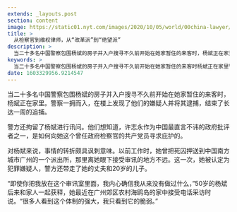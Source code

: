 ```yaml
--- 
extends: _layouts.post 
section: content 
image: https://static01.nyt.com/images/2020/10/05/world/00china-lawyer/00china-lawyer-articleLarge.jpg 
title: > 
  从检察官到维权律师，从“改革派”到“绝望派” 
description: > 
  当二十多名中国警察包围杨斌的房子并入户搜寻不久前开始在她家暂住的来客时，杨斌正在家里。警察一拥而入，在楼上发现了他们的嫌疑人并将其逮捕，结束了长达一周的追捕。警方还拘留了杨斌进行讯问。他们想知道，许志永作为中国最直言不讳的政府批评者之一，是如何向她这个曾任政府检察官的共产党员寻求庇护的。对杨斌来说，事情的转折颇具讽刺意味。以前工作时，她曾把死囚押送到中国南方城市广州的一个派出所，那里离她眼下接受审讯的地方不远。这一次，她被认定为犯罪嫌疑人，警方还带走了她的丈夫和20岁的儿子。“即使你把我放在这个审讯室里面，我内心确信我从来没有做过什么，”50岁的杨斌后来和家人一起获释，她最近在广州郊区农村海鸥岛的家中接受电话采访时说。“很多人看到这个体制的强大，我只看到它的脆弱。” 
keywords: > 
  当二十多名中国警察包围杨斌的房子并入户搜寻不久前开始在她家暂住的来客时杨斌正在家里警察一拥而入在楼上发现了他们的嫌疑人并将其逮捕结束了长达一周的追捕警方还拘留了杨斌进行讯问他们想知道许志永作为中国最直言不讳的政府批评者之一是如何向她这个曾任政府检察官的共产党员寻求庇护的对杨斌来说事情的转折颇具讽刺意味以前工作时她曾把死囚押送到中国南方城市广州的一个派出所那里离她眼下接受审讯的地方不远这一次她被认定为犯罪嫌疑人警方还带走了她的丈夫和20岁的儿子即使你把我放在这个审讯室里面我内心确信我从来没有做过什么50岁的杨斌后来和家人一起获释她最近在广州郊区农村海鸥岛的家中接受电话采访时说很多人看到这个体制的强大我只看到它的脆弱, 从检察官到维权律师从改革派到绝望派 
date: 1603329956.9214547 
--- 
```

<div><p class="article-paragraph">&#24403;&#20108;&#21313;&#22810;&#21517;&#20013;&#22269;&#35686;&#23519;&#21253;&#22260;&#26472;&#25996;&#30340;&#25151;&#23376;&#24182;&#20837;&#25143;&#25628;&#23547;&#19981;&#20037;&#21069;&#24320;&#22987;&#22312;&#22905;&#23478;&#26242;&#20303;&#30340;&#26469;&#23458;&#26102;&#65292;&#26472;&#25996;&#27491;&#22312;&#23478;&#37324;&#12290;&#35686;&#23519;&#19968;&#25317;&#32780;&#20837;&#65292;&#22312;&#27004;&#19978;&#21457;&#29616;&#20102;&#20182;&#20204;&#30340;&#23244;&#30097;&#20154;&#24182;&#23558;&#20854;&#36910;&#25429;&#65292;&#32467;&#26463;&#20102;&#38271;&#36798;&#19968;&#21608;&#30340;&#36861;&#25429;&#12290;</p><p class="article-paragraph">&#35686;&#26041;&#36824;&#25304;&#30041;&#20102;&#26472;&#25996;&#36827;&#34892;&#35759;&#38382;&#12290;&#20182;&#20204;&#24819;&#30693;&#36947;&#65292;&#35768;&#24535;&#27704;&#20316;&#20026;&#20013;&#22269;&#26368;&#30452;&#35328;&#19981;&#35763;&#30340;&#25919;&#24220;&#25209;&#35780;&#32773;&#20043;&#19968;&#65292;&#26159;&#22914;&#20309;&#21521;&#22905;&#36825;&#20010;&#26366;&#20219;&#25919;&#24220;&#26816;&#23519;&#23448;&#30340;&#20849;&#20135;&#20826;&#21592;&#23547;&#27714;&#24199;&#25252;&#30340;&#12290;</p><p class="article-paragraph">&#23545;&#26472;&#25996;&#26469;&#35828;&#65292;&#20107;&#24773;&#30340;&#36716;&#25240;&#39047;&#20855;&#35773;&#21050;&#24847;&#21619;&#12290;&#20197;&#21069;&#24037;&#20316;&#26102;&#65292;&#22905;&#26366;&#25226;&#27515;&#22234;&#25276;&#36865;&#21040;&#20013;&#22269;&#21335;&#26041;&#22478;&#24066;&#24191;&#24030;&#30340;&#19968;&#20010;&#27966;&#20986;&#25152;&#65292;&#37027;&#37324;&#31163;&#22905;&#30524;&#19979;&#25509;&#21463;&#23457;&#35759;&#30340;&#22320;&#26041;&#19981;&#36828;&#12290;&#36825;&#19968;&#27425;&#65292;&#22905;&#34987;&#35748;&#23450;&#20026;&#29359;&#32618;&#23244;&#30097;&#20154;&#65292;&#35686;&#26041;&#36824;&#24102;&#36208;&#20102;&#22905;&#30340;&#19976;&#22827;&#21644;20&#23681;&#30340;&#20799;&#23376;&#12290;</p><p class="article-paragraph">&#8220;&#21363;&#20351;&#20320;&#25226;&#25105;&#25918;&#22312;&#36825;&#20010;&#23457;&#35759;&#23460;&#37324;&#38754;&#65292;&#25105;&#20869;&#24515;&#30830;&#20449;&#25105;&#20174;&#26469;&#27809;&#26377;&#20570;&#36807;&#20160;&#20040;&#65292;&#8221;50&#23681;&#30340;&#26472;&#25996;&#21518;&#26469;&#21644;&#23478;&#20154;&#19968;&#36215;&#33719;&#37322;&#65292;&#22905;&#26368;&#36817;&#22312;&#24191;&#24030;&#37066;&#21306;&#20892;&#26449;&#28023;&#40485;&#23707;&#30340;&#23478;&#20013;&#25509;&#21463;&#30005;&#35805;&#37319;&#35775;&#26102;&#35828;&#12290;&#8220;&#24456;&#22810;&#20154;&#30475;&#21040;&#36825;&#20010;&#20307;&#21046;&#30340;&#24378;&#22823;&#65292;&#25105;&#21482;&#30475;&#21040;&#23427;&#30340;&#33030;&#24369;&#12290;&#8221;</p></div>